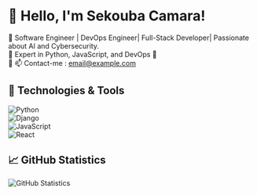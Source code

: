 # 👋 Hello, I'm Sekouba Camara!  

🔹 Software Engineer | DevOps Engineer| Full-Stack Developer| Passionate about AI and Cybersecurity.  
🔹 Expert in Python, JavaScript, and DevOps 🚀  
🔹 📫 Contact-me : [email@example.com](mailto:s.camara2277@gmail.com)  

## 🚀 Technologies & Tools  
![Python](https://img.shields.io/badge/Python-3776AB?style=for-the-badge&logo=python&logoColor=white)  
![Django](https://img.shields.io/badge/Django-092E20?style=for-the-badge&logo=django&logoColor=white)  
![JavaScript](https://img.shields.io/badge/JavaScript-F7DF1E?style=for-the-badge&logo=javascript&logoColor=black)  
![React](https://img.shields.io/badge/React-61DAFB?style=for-the-badge&logo=react&logoColor=black)  

## 📈 GitHub  Statistics
![GitHub Statistics](https://github-readme-stats.vercel.app/api?username=VotreNomUtilisateur&show_icons=true&theme=radical)  
